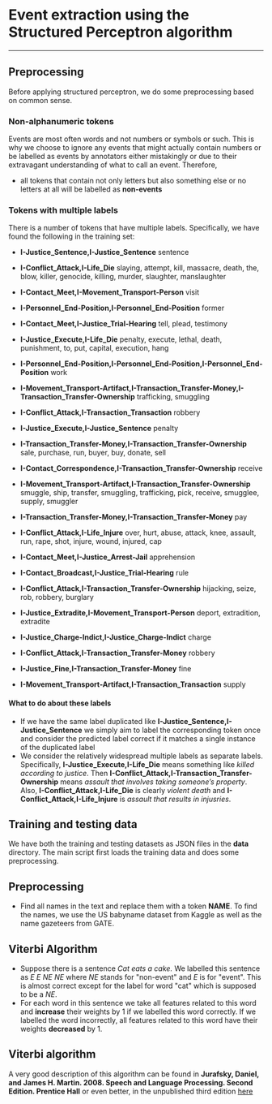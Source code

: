 # Event extraction using the Structured Perceptron algorithm
---- 
## Preprocessing
Before applying structured perceptron, we do some preprocessing based on common sense. 
### Non-alphanumeric tokens
Events are most often words and not numbers or symbols or such. This is why we choose to ignore any events that might actually contain numbers or be labelled as events by annotators either mistakingly or due to their extravagant understanding of what to call an event. Therefore, 
* all tokens that contain not only letters but also something else or no letters at all will be labelled as **non-events** 
### Tokens with multiple labels
There is a number of tokens that have multiple labels. Specifically, we have found the following in the training set:

* **I-Justice\_Sentence,I-Justice\_Sentence** sentence

* **I-Conflict\_Attack,I-Life\_Die** slaying, attempt, kill, massacre, death, the, blow, killer, genocide, killing, murder, slaughter, manslaughter

* **I-Contact\_Meet,I-Movement\_Transport-Person** visit

* **I-Personnel\_End-Position,I-Personnel\_End-Position** former

* **I-Contact\_Meet,I-Justice\_Trial-Hearing** tell, plead, testimony

* **I-Justice\_Execute,I-Life\_Die** penalty, execute, lethal, death, punishment, to, put, capital, execution, hang

* **I-Personnel\_End-Position,I-Personnel\_End-Position,I-Personnel\_End-Position** work

* **I-Movement\_Transport-Artifact,I-Transaction\_Transfer-Money,I-Transaction\_Transfer-Ownership** trafficking, smuggling

* **I-Conflict\_Attack,I-Transaction\_Transaction** robbery

* **I-Justice\_Execute,I-Justice\_Sentence** penalty

* **I-Transaction\_Transfer-Money,I-Transaction\_Transfer-Ownership** sale, purchase, run, buyer, buy, donate, sell

* **I-Contact\_Correspondence,I-Transaction\_Transfer-Ownership** receive

* **I-Movement\_Transport-Artifact,I-Transaction\_Transfer-Ownership** smuggle, ship, transfer, smuggling, trafficking, pick, receive, smugglee, supply, smuggler

* **I-Transaction\_Transfer-Money,I-Transaction\_Transfer-Money** pay

* **I-Conflict\_Attack,I-Life\_Injure** over, hurt, abuse, attack, knee, assault, run, rape, shot, injure, wound, injured, cap

* **I-Contact\_Meet,I-Justice\_Arrest-Jail** apprehension

* **I-Contact\_Broadcast,I-Justice\_Trial-Hearing** rule

* **I-Conflict\_Attack,I-Transaction\_Transfer-Ownership** hijacking, seize, rob, robbery, burglary

* **I-Justice\_Extradite,I-Movement\_Transport-Person** deport, extradition, extradite

* **I-Justice\_Charge-Indict,I-Justice\_Charge-Indict** charge

* **I-Conflict\_Attack,I-Transaction\_Transfer-Money** robbery

* **I-Justice\_Fine,I-Transaction\_Transfer-Money** fine

* **I-Movement\_Transport-Artifact,I-Transaction\_Transaction** supply

#### What to do about these labels
* If we have the same label duplicated like **I-Justice\_Sentence,I-Justice\_Sentence** we simply aim to label the corresponding token once and consider the predicted label correct if it matches a single instance of the duplicated label
* We consider the relatively widespread multiple labels as separate labels. Specifically, **I-Justice\_Execute,I-Life\_Die** means something like *killed according to justice*. Then **I-Conflict\_Attack,I-Transaction\_Transfer-Ownership** means *assault that involves taking someone’s property*. Also, **I-Conflict\_Attack,I-Life\_Die** is clearly *violent death* and **I-Conflict\_Attack,I-Life\_Injure** is *assault that results in injusries*.


## Training and testing data
We have both the training and testing datasets as JSON files in the **data** directory. The main script first loads the training data and does some preprocessing.

## Preprocessing
* Find all names in the text and replace them with a token **NAME**. To find the names, we use the US babyname dataset from Kaggle as well as the name gazeteers from GATE.

## Viterbi Algorithm
*  Suppose there is a sentence _Cat eats a cake._ We labelled this sentence as *E E NE NE* where *NE* stands for "non-event" and *E* is for "event". This is almost correct except for the label for word "cat" which is supposed to be a *NE*. 
*  For each word in this sentence we take all features related to this word and **increase** their weights by 1 if we labelled this word correctly. If we labelled the word incorrectly, all features related to this word have their weights **decreased** by 1.

## Viterbi algorithm

A very good description of this algorithm can be found in 
**Jurafsky, Daniel, and James H. Martin. 2008. Speech and Language Processing. Second Edition. Prentice Hall** or even better, in the unpublished third edition [here][1]

[1]:	https://web.stanford.edu/~jurafsky/slp3/